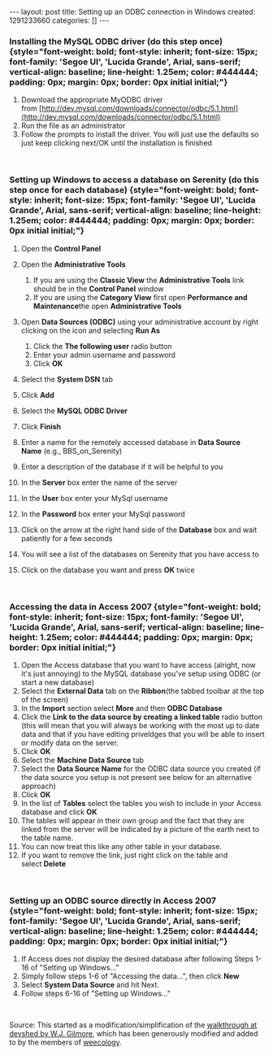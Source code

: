 --- layout: post title: Setting up an ODBC connection in Windows
created: 1291233660 categories: [] ---

### Installing the MySQL ODBC driver (do this step once) {style="font-weight: bold; font-style: inherit; font-size: 15px; font-family: 'Segoe UI', 'Lucida Grande', Arial, sans-serif; vertical-align: baseline; line-height: 1.25em; color: #444444; padding: 0px; margin: 0px; border: 0px initial initial;"}

1.  Download the appropriate MyODBC driver
    from [http://dev.mysql.com/downloads/connector/odbc/5.1.html](http://dev.mysql.com/downloads/connector/odbc/5.1.html)
2.  Run the file as an administrator
3.  Follow the prompts to install the driver. You will just use the
    defaults so just keep clicking next/OK until the installation is
    finished

 

### Setting up Windows to access a database on Serenity (do this step once for each database) {style="font-weight: bold; font-style: inherit; font-size: 15px; font-family: 'Segoe UI', 'Lucida Grande', Arial, sans-serif; vertical-align: baseline; line-height: 1.25em; color: #444444; padding: 0px; margin: 0px; border: 0px initial initial;"}

1.  Open the **Control Panel**
2.  Open the **Administrative Tools**
    1.  If you are using the **Classic View** the **Administrative
        Tools** link should be in the **Control Panel** window
    2.  If you are using the **Category View** first open **Performance
        and Maintenance**the open **Administrative Tools**

3.  Open **Data Sources (ODBC)** using your administrative account by
    right clicking on the icon and selecting **Run As**
    1.  Click the **The following user** radio button
    2.  Enter your admin username and password
    3.  Click **OK**

4.  Select the **System DSN** tab
5.  Click **Add**
6.  Select the **MySQL ODBC Driver**
7.  Click **Finish**
8.  Enter a name for the remotely accessed database in **Data Source
    Name** (e.g., BBS\_on\_Serenity)
9.  Enter a description of the database if it will be helpful to you
10. In the **Server** box enter the name of the server
11. In the **User** box enter your MySql username
12. In the **Password** box enter your MySql password
13. Click on the arrow at the right hand side of the **Database** box
    and wait patiently for a few seconds
14. You will see a list of the databases on Serenity that you have
    access to
15. Click on the database you want and press **OK** twice

 

### Accessing the data in Access 2007 {style="font-weight: bold; font-style: inherit; font-size: 15px; font-family: 'Segoe UI', 'Lucida Grande', Arial, sans-serif; vertical-align: baseline; line-height: 1.25em; color: #444444; padding: 0px; margin: 0px; border: 0px initial initial;"}

1.  Open the Access database that you want to have access (alright, now
    it's just annoying) to the MySQL database you've setup using ODBC
    (or start a new database)
2.  Select the **External Data** tab on the **Ribbon**(the tabbed
    toolbar at the top of the screen)
3.  In the **Import** section select **More** and then **ODBC Database**
4.  Click the **Link to the data source by creating a linked
    table** radio button (this will mean that you will always be working
    with the most up to date data and that if you have editing
    priveldges that you will be able to insert or modify data on the
    server.
5.  Click **OK**
6.  Select the **Machine Data Source** tab
7.  Select the **Data Source** **Name** for the ODBC data source you
    created (if the data source you setup is not present see below for
    an alternative approach)
8.  Click **OK**
9.  In the list of **Tables** select the tables you wish to include in
    your Access database and click **OK**
10. The tables will appear in their own group and the fact that they are
    linked from the server will be indicated by a picture of the earth
    next to the table name.
11. You can now treat this like any other table in your database.
12. If you want to remove the link, just right click on the table and
    select **Delete**

 

### Setting up an ODBC source directly in Access 2007 {style="font-weight: bold; font-style: inherit; font-size: 15px; font-family: 'Segoe UI', 'Lucida Grande', Arial, sans-serif; vertical-align: baseline; line-height: 1.25em; color: #444444; padding: 0px; margin: 0px; border: 0px initial initial;"}

1.  If Access does not display the desired database after following
    Steps 1-16 of "Setting up Windows..."
2.  Simply follow steps 1-6 of "Accessing the data...", then
    click **New**
3.  Select **System Data Source** and hit Next.
4.  Follow steps 6-16 of "Setting up Windows..."

 

Source: This started as a modification/simplification of
the [walkthrough at devshed by W.J.
Gilmore](http://www.devshed.com/c/a/MySQL/MySQL-and-ODBC/), which has
been generously modified and added to by the members of
[weecology](http://weecology.org).
